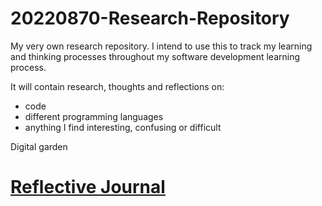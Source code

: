 # 20220870-Research-Repository
My very own research repository. I intend to use this to track my learning and thinking processes throughout my software development learning process. 

It will contain research, thoughts and reflections on:
* code
* different programming languages
* anything I find interesting, confusing or difficult

Digital garden

# [Reflective Journal](https://github.com/6abrielle/20220870-Research-Repository/blob/main/Reflective-Journal.md)

